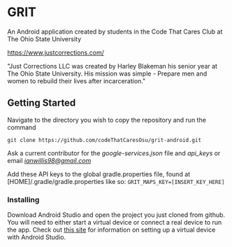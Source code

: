 # GRIT

An Android application created by students in the Code That Cares Club at The Ohio State University

https://www.justcorrections.com/

"Just Corrections LLC was created by Harley Blakeman his senior year at The Ohio State University. His mission was simple - Prepare men and women to rebuild their lives after incarceration."

## Getting Started

Navigate to the directory you wish to copy the repository and run the command

`git clone https://github.com/codeThatCaresOsu/grit-android.git`

Ask a current contributor for the *google-services.json* file and *api_keys*
or email *ianwillis98@gmail.com*

Add these API keys to the global gradle.properties file, found at [HOME]/.gradle/gradle.properties
like so:
`GRIT_MAPS_KEY=[INSERT_KEY_HERE]`

### Installing

Download Android Studio and open the project you just cloned from github.
You will need to either start a virtual device or connect a real device to run the app.
Check out [this site](https://developer.android.com/studio/run/managing-avds.html) for information on setting up a virtual device with Android Studio.
